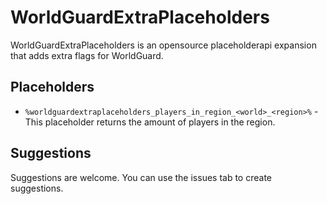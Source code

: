 # WorldGuardExtraPlaceholders

WorldGuardExtraPlaceholders is an opensource placeholderapi expansion that adds extra flags for WorldGuard.

## Placeholders
- `%worldguardextraplaceholders_players_in_region_<world>_<region>%` - This placeholder returns the amount of players in the region.

## Suggestions
Suggestions are welcome. You can use the issues tab to create suggestions.
